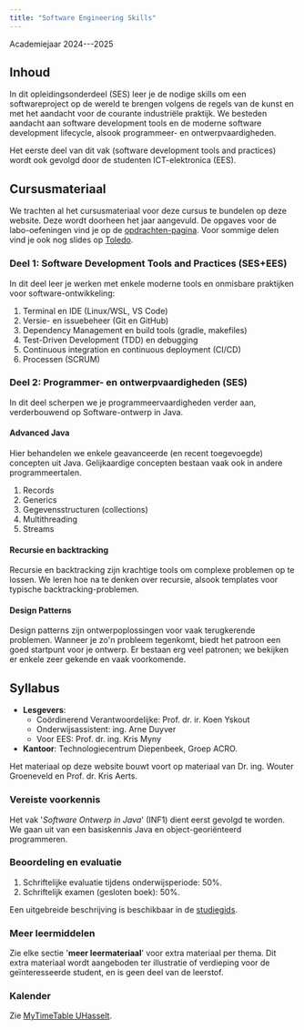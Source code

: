 ```yaml
---
title: "Software Engineering Skills"
---
```


Academiejaar 2024---2025

## Inhoud

In dit opleidingsonderdeel (SES) leer je de nodige skills om een softwareproject op de wereld te brengen volgens de regels van de kunst en met het aandacht voor de courante industriële praktijk.
We besteden aandacht aan software development tools en de moderne software development lifecycle, alsook programmeer- en ontwerpvaardigheden.

Het eerste deel van dit vak (software development tools and practices) wordt ook gevolgd door de studenten ICT-elektronica (EES).

## Cursusmateriaal

We trachten al het cursusmateriaal voor deze cursus te bundelen op deze website.
Deze wordt doorheen het jaar aangevuld.
De opgaves voor de labo-oefeningen vind je op de [opdrachten-pagina](opdrachten).
Voor sommige delen vind je ook nog slides op [Toledo](https://toledo.kuleuven.be).

### Deel 1: Software Development Tools and Practices (SES+EES)

In dit deel leer je werken met enkele moderne tools en onmisbare praktijken voor software-ontwikkeling:

1. Terminal en IDE (Linux/WSL, VS Code)
1. Versie- en issuebeheer (Git en GitHub)
2. Dependency Management en build tools (gradle, makefiles)
3. Test-Driven Development (TDD) en debugging
4. Continuous integration en continuous deployment (CI/CD)
4. Processen (SCRUM)

### Deel 2: Programmer- en ontwerpvaardigheden (SES)

In dit deel scherpen we je programmeervaardigheden verder aan, verderbouwend op Software-ontwerp in Java.

#### Advanced Java
Hier behandelen we enkele geavanceerde (en recent toegevoegde) concepten uit Java.
Gelijkaardige concepten bestaan vaak ook in andere programmeertalen.

1. Records
2. Generics
3. Gegevensstructuren (collections)
4. Multithreading
5. Streams

#### Recursie en backtracking

Recursie en backtracking zijn krachtige tools om complexe problemen op te lossen.
We leren hoe na te denken over recursie, alsook templates voor typische backtracking-problemen.

#### Design Patterns

Design patterns zijn ontwerpoplossingen voor vaak terugkerende problemen.
Wanneer je zo'n probleem tegenkomt, biedt het patroon een goed startpunt voor je ontwerp.
Er bestaan erg veel patronen; we bekijken er enkele zeer gekende en vaak voorkomende.

## Syllabus

- **Lesgevers**:<br/>
  + Coördinerend Verantwoordelijke: Prof. dr. ir. Koen Yskout<br/>
  + Onderwijsassistent: ing. Arne Duyver
  + Voor EES: Prof. dr. ing. Kris Myny
- **Kantoor**: Technologiecentrum Diepenbeek, Groep ACRO.

Het materiaal op deze website bouwt voort op materiaal van Dr. ing. Wouter Groeneveld en Prof. dr. Kris Aerts.

### Vereiste voorkennis

Het vak '_Software Ontwerp in Java_' (INF1) dient eerst gevolgd te worden. We gaan uit van een basiskennis Java en object-georiënteerd programmeren.

### Beoordeling en evaluatie

1. Schriftelijke evaluatie tijdens onderwijsperiode: 50%.
2. Schriftelijk examen (gesloten boek): 50%.

Een uitgebreide beschrijving is beschikbaar in de [studiegids](https://studiegidswww.uhasselt.be/opleidingsonderdeel.aspx?i=4083).

### Meer leermiddelen

Zie elke sectie '**meer leermateriaal**' voor extra materiaal per thema.
Dit extra materiaal wordt aangeboden ter illustratie of verdieping voor de geïnteresseerde student, en is geen deel van de leerstof.

### Kalender

Zie [MyTimeTable UHasselt](https://mytimetable.uhasselt.be/schedule).
